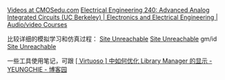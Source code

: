 [Videos at CMOSedu.com](https://cmosedu.com/videos/videos.htm)
[Electrical Engineering 240: Advanced Analog Integrated Circuits (UC Berkeley) | Electronics and Electrical Engineering | Audio/video Courses](http://www.infocobuild.com/education/audio-video-courses/electronics/ee240-berkeley.html)

比较详细的模拟学习和仿真过程：
[Site Unreachable](https://blog.csdn.net/qq_33599939/article/details/123928961)
[Site Unreachable](https://blog.csdn.net/qq_40987215/article/details/104722352)
gm/id
[Site Unreachable](https://blog.csdn.net/weixin_44115643/article/details/119419501)

一些工具使用笔记，可跟
[[ Virtuoso ] 中如何优化 Library Manager 的显示 - YEUNGCHIE - 博客园](https://www.cnblogs.com/yeungchie/p/13520120.html)